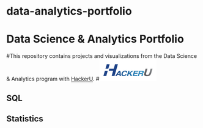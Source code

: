# data-analytics-portfolio
# Data Science & Analytics Portfolio
#This repository contains projects and visualizations from the Data Science & Analytics program with [HackerU](https://hackerusa.com/).
#<img src="https://github.com/wiazur/data-analytics-portfolio/blob/main/hackeru-logo.png" width="150"/>

## SQL

## Statistics
